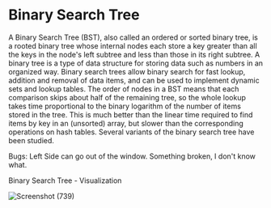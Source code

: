 # Binary Search Tree

A Binary Search Tree (BST), also called an ordered or sorted binary tree, is a rooted binary tree whose internal nodes each store a key greater than all the keys in the node's left subtree and less than those in its right subtree. A binary tree is a type of data structure for storing data such as numbers in an organized way. Binary search trees allow binary search for fast lookup, addition and removal of data items, and can be used to implement dynamic sets and lookup tables. The order of nodes in a BST means that each comparison skips about half of the remaining tree, so the whole lookup takes time proportional to the binary logarithm of the number of items stored in the tree. This is much better than the linear time required to find items by key in an (unsorted) array, but slower than the corresponding operations on hash tables. Several variants of the binary search tree have been studied.

Bugs: 
  Left Side can go out of the window.
  Something broken, I don't know what.

Binary Search Tree - Visualization

![Screenshot (739)](https://user-images.githubusercontent.com/40406575/80440911-5ed0b280-893c-11ea-8479-244cabe7d4b6.png)
